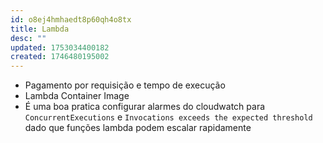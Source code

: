 ```yaml
---
id: o8ej4hmhaedt8p60qh4o8tx
title: Lambda
desc: ""
updated: 1753034400182
created: 1746480195002
---
```


- Pagamento por requisição e tempo de execução
- Lambda Container Image
- É uma boa pratica configurar alarmes do cloudwatch para `ConcurrentExecutions` e `Invocations exceeds the expected threshold` dado que funções lambda podem escalar rapidamente

